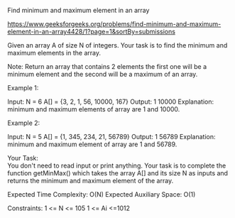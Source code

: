 Find minimum and maximum element in an array

https://www.geeksforgeeks.org/problems/find-minimum-and-maximum-element-in-an-array4428/1?page=1&sortBy=submissions

Given an array A of size N of integers. Your task is to find the minimum and maximum elements in the array.

Note: Return an array that contains 2 elements the first one will be a minimum element and the second will be a maximum of an array.

 

Example 1:

Input:
N = 6
A[] = {3, 2, 1, 56, 10000, 167}
Output: 1 10000
Explanation: minimum and maximum elements of array are 1 and 10000.
 

Example 2:

Input:
N = 5
A[]  = {1, 345, 234, 21, 56789}
Output: 1 56789
Explanation: minimum and maximum element of array are 1 and 56789.
 

Your Task:  
You don't need to read input or print anything. Your task is to complete the function getMinMax() which takes the array A[] and its size N as inputs and returns the minimum and maximum element of the array.

 

Expected Time Complexity: O(N)
Expected Auxiliary Space: O(1)

 

Constraints:
1 <= N <= 105
1 <= Ai <=1012
